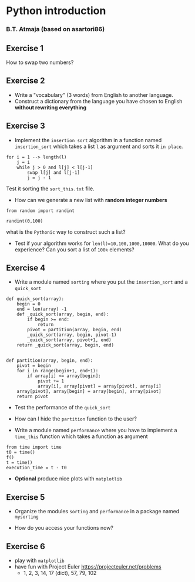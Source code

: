 # Python introduction
### B.T. Atmaja (based on asartori86)

## Exercise 1

How to swap two numbers?

## Exercise 2

- Write a "vocabulary" (3 words) from English to another language.
- Construct a dictionary from the language you have chosen to English **without rewriting everything**

## Exercise 3

- Implement the `insertion sort` algorithm in a function named `insertion_sort` which takes a list `l` as argument and sorts it `in place`.

```
for i = 1 --> length(l)
	j = i
	while j > 0 and l[j] < l[j-1] 
		swap l[j] and l[j-1]
		j = j - 1
```

Test it sorting the `sort_this.txt` file.

- How can we generate a new list with **random integer numbers** 

```
from random import randint

randint(0,100)
```

what is the `Pythonic` way to construct such a list?


- Test if your algorithm works for `len(l)=10,100,1000,10000`. What do you experience? Can you sort a list of `100k` elements?

## Exercise 4

- Write a module named `sorting` where you put the `insertion_sort` and a `quick_sort`

```
def quick_sort(array):
    begin = 0
    end = len(array) -1
    def _quick_sort(array, begin, end):
        if begin >= end:
            return
        pivot = partition(array, begin, end)
        _quick_sort(array, begin, pivot-1)
        _quick_sort(array, pivot+1, end)
    return _quick_sort(array, begin, end)


def partition(array, begin, end):
    pivot = begin
    for i in range(begin+1, end+1):
        if array[i] <= array[begin]:
            pivot += 1
            array[i], array[pivot] = array[pivot], array[i]
    array[pivot], array[begin] = array[begin], array[pivot]
    return pivot
```

- Test the performance of the `quick_sort` 

- How can I hide the `partition` function to the user?

- Write a module named `performance` where you have to implement a `time_this` function which takes a function as argument

```
from time import time
t0 = time()
f()
t = time()
execution_time = t - t0 
```

- **Optional** produce nice plots with `matplotlib`

## Exercise 5

- Organize the modules `sorting` and `performance` in a package named `mysorting`

- How do you access your functions now?

## Exercise 6

- play with `matplotlib`
- have fun with Project Euler https://projecteuler.net/problems
  - 1, 2, 3, 14, 17 (dict), 57, 79, 102
